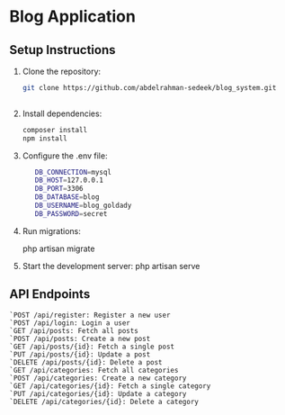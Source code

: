 # Blog Application

## Setup Instructions

1. Clone the repository:
   ```bash
   git clone https://github.com/abdelrahman-sedeek/blog_system.git
  
2. Install dependencies:
    ```bash
    composer install
    npm install
3. Configure the .env file:
     ```bash
        DB_CONNECTION=mysql
        DB_HOST=127.0.0.1
        DB_PORT=3306
        DB_DATABASE=blog
        DB_USERNAME=blog_goldady
        DB_PASSWORD=secret
4. Run migrations:

    php artisan migrate
5. Start the development server:
    php artisan serve

## API Endpoints
    `POST /api/register: Register a new user
    `POST /api/login: Login a user
    `GET /api/posts: Fetch all posts
    `POST /api/posts: Create a new post
    `GET /api/posts/{id}: Fetch a single post
    `PUT /api/posts/{id}: Update a post
    `DELETE /api/posts/{id}: Delete a post
    `GET /api/categories: Fetch all categories
    `POST /api/categories: Create a new category
    `GET /api/categories/{id}: Fetch a single category
    `PUT /api/categories/{id}: Update a category
    `DELETE /api/categories/{id}: Delete a category


